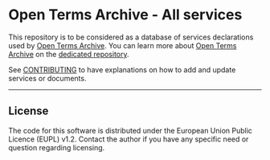 # Open Terms Archive - All services

This repository is to be considered as a database of services declarations used by [Open Terms Archive](https://github.com/ambanum/OpenTermsArchive).
You can learn more about [Open Terms Archive](https://github.com/ambanum/OpenTermsArchive) on the [dedicated repository](https://github.com/ambanum/OpenTermsArchive).

See [CONTRIBUTING](CONTRIBUTING.md) to have explanations on how to add and update services or documents.

---

## License

The code for this software is distributed under the European Union Public Licence (EUPL) v1.2.
Contact the author if you have any specific need or question regarding licensing.
